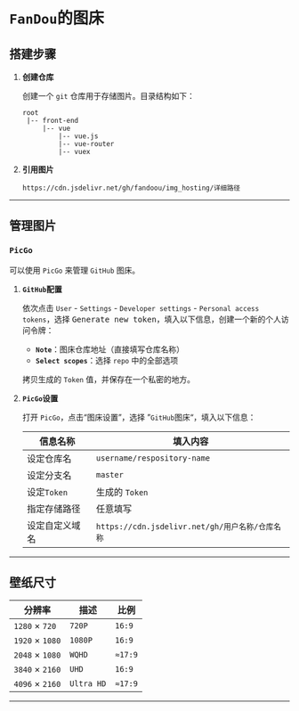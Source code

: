 # `FanDou`的图床

## 搭建步骤

1. **创建仓库**

   创建一个 `git` 仓库用于存储图片。目录结构如下：

   ```
   root
    |-- front-end
    	|-- vue
    		|-- vue.js
    		|-- vue-router
    		|-- vuex
   ```

2. **引用图片**

   ```
   https://cdn.jsdelivr.net/gh/fandoou/img_hosting/详细路径
   ```

---

## 管理图片

### `PicGo`

可以使用 `PicGo` 来管理 `GitHub` 图床。

1. **`GitHub`配置**

   依次点击 `User` - `Settings` - `Developer settings` - `Personal access tokens`，选择 <kbd>Generate new token</kbd>，填入以下信息，创建一个新的个人访问令牌：

   - **`Note`**：图床仓库地址（直接填写仓库名称）
   - **`Select scopes`**：选择 `repo` 中的全部选项

   拷贝生成的 `Token` 值，并保存在一个私密的地方。

2. **`PicGo`设置**

   打开 `PicGo`，点击“图床设置”，选择 ”`GitHub`图床“，填入以下信息：

   | 信息名称       | 填入内容                                        |
   | -------------- | ----------------------------------------------- |
   | 设定仓库名     | `username/respository-name`                     |
   | 设定分支名     | `master`                                        |
   | 设定`Token`    | 生成的 `Token`                                  |
   | 指定存储路径   | 任意填写                                        |
   | 设定自定义域名 | `https://cdn.jsdelivr.net/gh/用户名称/仓库名称` |

---

## 壁纸尺寸

| 分辨率          | 描述       | 比例    |
| --------------- | ---------- | ------- |
| `1280` × `720`  | `720P`     | `16:9`  |
| `1920` × `1080` | `1080P`    | `16:9`  |
| `2048` × `1080` | `WQHD`     | `≈17:9` |
| `3840` × `2160` | `UHD`      | `16:9`  |
| `4096` × `2160` | `Ultra HD` | `≈17:9` |

---


